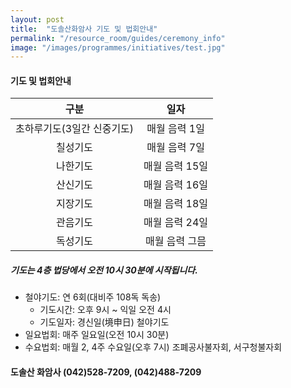 ```yaml
---
layout: post
title:  "도솔산화암사 기도 및 법회안내"
permalink: "/resource_room/guides/ceremony_info"
image: "/images/programmes/initiatives/test.jpg"
---
```


#### 기도 및 법회안내

|구분    |일자|
|:-:    |:-:|
|초하루기도(3일간 신중기도) | 매월 음력 1일 |
|칠성기도   | 매월 음력 7일 |
|나한기도   | 매월 음력 15일 |
|산신기도   | 매월 음력 16일 |
|지장기도   | 매월 음력 18일 |
|관음기도   | 매월 음력 24일 |
|독성기도   | 매월 음력 그믐 |

##### *기도는 4층 법당에서 오전 10시 30분에 시작됩니다.*

* 철야기도: 연 6회(대비주 108독 독송)
    - 기도시간: 오후 9시 ~ 익일 오전 4시
    - 기도일자: 경신일(境申日) 철야기도
* 일요법회: 매주 일요일(오전 10시 30분)
* 수요법회: 매월 2, 4주 수요일(오후 7시) 조폐공사불자회, 서구청불자회


#### 도솔산 화암사 (042)528-7209, (042)488-7209
